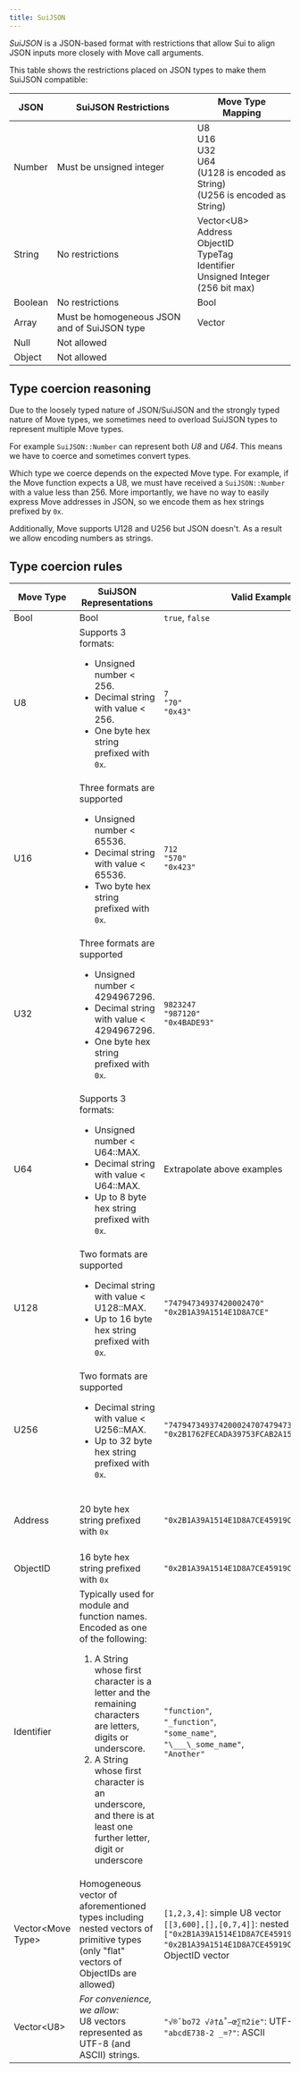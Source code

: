 ```yaml
---
title: SuiJSON
---
```


*SuiJSON* is a JSON-based format with restrictions that allow Sui to align JSON inputs more closely with Move call arguments.

This table shows the restrictions placed on JSON types to make them SuiJSON compatible:

| JSON    | SuiJSON Restrictions                         | Move Type Mapping                                                                               |
|---------|----------------------------------------------|-------------------------------------------------------------------------------------------------|
| Number  | Must be unsigned integer                     | U8<br>U16<br>U32<br>U64<br>(U128 is encoded as String)<br>(U256 is encoded as String)                                                        |
| String  | No restrictions                              | Vector&lt;U8><br>Address<br>ObjectID<br>TypeTag<br>Identifier<br>Unsigned Integer (256 bit max) |
| Boolean | No restrictions                              | Bool                                                                                            |
| Array   | Must be homogeneous JSON and of SuiJSON type | Vector                                                                                          |
| Null    | Not allowed                                  |
| Object  | Not allowed                                  |

## Type coercion reasoning

Due to the loosely typed nature of JSON/SuiJSON and the strongly typed nature of Move types, we sometimes need to overload SuiJSON types to represent multiple Move types.

For example `SuiJSON::Number` can represent both *U8* and *U64*. This means we have to coerce and sometimes convert types.

Which type we coerce depends on the expected Move type. For example, if the Move function expects a U8, we must have received a `SuiJSON::Number` with a value less than 256. More importantly, we have no way to easily express Move addresses in JSON, so we encode them as hex strings prefixed by `0x`.

Additionally, Move supports U128 and U256 but JSON doesn't. As a result we allow encoding numbers as strings.

## Type coercion rules

| Move Type | SuiJSON Representations | Valid Examples | Invalid Examples |
| --- | --- | --- | --- |
| Bool | Bool | `true`, `false` |  | 
| U8 | Supports 3 formats:<ul><li>Unsigned number &lt; 256.</li><li>Decimal string with value &lt; 256.</li><li>One byte hex string prefixed with `0x`.</li></ul> | `7`<br>`"70"`<br>`"0x43"` | `-5`: negative not allowed<br>`3.9`: float not allowed<br>`NaN`: not allowed<br>`300`: U8 must be less than 256<br>`" 9"`: Spaces not allowed in string<br>`"9A"`: Hex num must be prefixed with `0x`<br>`"0x09CD"`: Too large for U8 |
| U16                   | Three formats are supported<ul><li>Unsigned number &lt; 65536. </li><li>Decimal string with value &lt; 65536.</li><li>Two byte hex string prefixed with `0x`.</li></ul>                                                                                                                                                               | `712`<br>`"570"`<br>`"0x423"`                                                                | `-5`: negative not allowed<br>`3.9`: float not allowed<br>`NaN`: not allowed<br>`98342300`: U16 must be less than 65536<br>`" 19"`: Spaces not allowed in string<br>`"9EA"`: Hex num must be prefixed with `0x`<br>`"0x049C1D"`: Too large for U16                 
| U32                   | Three formats are supported<ul><li>Unsigned number &lt; 4294967296. </li><li>Decimal string with value &lt; 4294967296.</li><li>One byte hex string prefixed with `0x`.</li></ul>                                                                                                                                                               | `9823247`<br>`"987120"`<br>`"0x4BADE93"`                                                                | `-5`: negative not allowed<br>`3.9`: float not allowed<br>`NaN`: not allowed<br>`123456789123456`: U32 must be less than 4294967296<br>`" 9"`: Spaces not allowed in string<br>`"9A"`: Hex num must be prefixed with `0x`<br>`"0x3FF1FF9FFDEFF"`: Too large for U32                 
| U64 | Supports 3 formats:<ul><li>Unsigned number &lt; U64::MAX.</li><li>Decimal string with value &lt; U64::MAX.</li><li>Up to 8 byte hex string prefixed with `0x`.</li></ul> | Extrapolate above examples | Extrapolate above examples |
| U128                 | Two formats are supported<ul><li>Decimal string with value &lt; U128::MAX.</li><li>Up to 16 byte hex string prefixed with `0x`.</li></ul>                                                                                                                                                                                         | `"74794734937420002470"`<br>`"0x2B1A39A1514E1D8A7CE"`                                    | `34`: Although this is a valid U128 number, it must be encoded as a string                                                                                                                                                                            |
| U256                 | Two formats are supported<ul><li>Decimal string with value &lt; U256::MAX.</li><li>Up to 32 byte hex string prefixed with `0x`.</li></ul>                                                                                                                                                                                         | `"747947349374200024707479473493742000247"`<br>`"0x2B1762FECADA39753FCAB2A1514E1D8A7CE"`                                    | `123434`: Although this is a valid U256 number, it must be encoded as a string                                                                                                                                                                            | 
| Address | 20 byte hex string prefixed with `0x` | `"0x2B1A39A1514E1D8A7CE45919CFEB4FEE70B4E011"` | `0x2B1A39`: string too short<br>`2B1A39A1514E1D8A7CE45919CFEB4FEE70B4E011`: missing `0x` prefix<br>`0xG2B1A39A1514E1D8A7CE45919CFEB4FEE70B4E01`: invalid hex char `G` |
| ObjectID | 16 byte hex string prefixed with `0x` | `"0x2B1A39A1514E1D8A7CE45919CFEB4FEE"` | Similar to above |
| Identifier | Typically used for module and function names. Encoded as one of the following:<ol><li>A String whose first character is a letter and the remaining characters are letters, digits or underscore.</li><li>A String whose first character is an underscore, and there is at least one further letter, digit or underscore</li></ol> | `"function"`,<br>`"_function"`,<br>`"some_name"`,<br>`"\___\_some_name"`,<br>`"Another"` | `"_"`: missing trailing underscore, digit or letter,<br>`"8name"`: cannot start with digit,<br>`".function"`: cannot start with period,<br>`" "`: cannot be empty space,<br>`"func name"`: cannot have spaces |
| Vector&lt;Move Type> | Homogeneous vector of aforementioned types including nested vectors of primitive types (only "flat" vectors of ObjectIDs are allowed) | `[1,2,3,4]`: simple U8 vector<br>`[[3,600],[],[0,7,4]]`: nested U64 vector `["0x2B1A39A1514E1D8A7CE45919CFEB4FEE", "0x2B1A39A1514E1D8A7CE45919CFEB4FEF"]`: ObjectID vector | `[1,2,3,false]`: not homogeneous JSON<br>`[1,2,null,4]`: invalid elements<br>`[1,2,"7"]`: although we allow encoding numbers as strings meaning this array can evaluate to `[1,2,7]`, the array is still ambiguous so it fails the homogeneity check. |
| Vector&lt;U8> | <em>For convenience, we allow:</em><br>U8 vectors represented as UTF-8 (and ASCII) strings. | `"√®ˆbo72 √∂†∆˚–œ∑π2ie"`: UTF-8<br>`"abcdE738-2 _=?"`: ASCII | |

